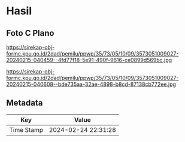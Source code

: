 # Hasil

## Foto C Plano

https://sirekap-obj-formc.kpu.go.id/2dad/pemilu/ppwp/35/73/05/10/09/3573051009027-20240215-040459--4fd77f18-5e91-490f-9616-ce0899d569bc.jpg

https://sirekap-obj-formc.kpu.go.id/2dad/pemilu/ppwp/35/73/05/10/09/3573051009027-20240215-040608--bde735aa-32ae-4898-b8cd-87138cb772ee.jpg


## Metadata

| Key        | Value               |
| ---------- | ------------------- |
| Time Stamp | 2024-02-24 22:31:28 |



